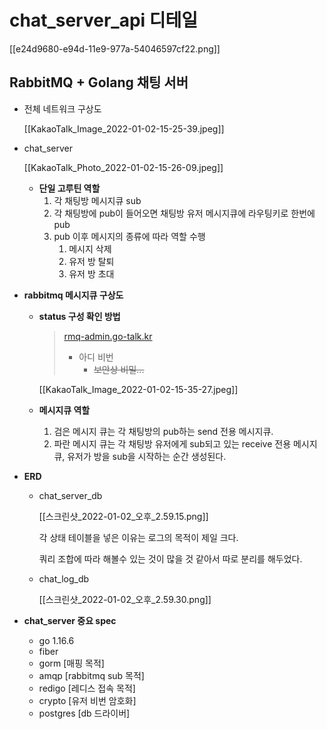 # chat_server_api 디테일

[[e24d9680-e94d-11e9-977a-54046597cf22.png]]

## RabbitMQ + Golang 채팅 서버

- 전체 네트워크 구상도

    [[KakaoTalk_Image_2022-01-02-15-25-39.jpeg]]

- chat_server

    [[KakaoTalk_Photo_2022-01-02-15-26-09.jpeg]]

    - **단일 고루틴 역할**
        1. 각 채팅방 메시지큐 sub
        2. 각 채팅방에 pub이 들어오면 채팅방 유저 메시지큐에 라우팅키로 한번에 pub
        3. pub 이후 메시지의 종류에 따라 역할 수행
            1. 메시지 삭제
            2. 유저 방 탈퇴
            3. 유저 방 초대
- **rabbitmq 메시지큐 구상도**
    - **status 구성 확인 방법**

        > [rmq-admin.go-talk.kr](http://rmq-admin.go-talk.kr)
        >
        > - 아디 비번
        >     - ~~보안상 비밀...~~

        [[KakaoTalk_Image_2022-01-02-15-35-27.jpeg]]

    - **메시지큐 역할**
        1. 검은 메시지 큐는 각 채팅방의 pub하는 send 전용 메시지큐.
        2. 파란 메시지 큐는 각 채팅방 유저에게 sub되고 있는 receive 전용 메시지 큐, 유저가 방을 sub을 시작하는 순간 생성된다.
- **ERD**
    - chat_server_db

        [[스크린샷_2022-01-02_오후_2.59.15.png]]

        각 상태 테이블을 넣은 이유는 로그의 목적이 제일 크다.

        쿼리 조합에 따라 해볼수 있는 것이 많을 것 같아서 따로 분리를 해두었다.

    - chat_log_db

        [[스크린샷_2022-01-02_오후_2.59.30.png]]

- **chat_server 중요 spec**
    - go 1.16.6
    - fiber
    - gorm [매핑 목적]
    - amqp [rabbitmq sub 목적]
    - redigo [레디스 접속 목적]
    - crypto [유저 비번 암호화]
    - postgres [db 드라이버]
